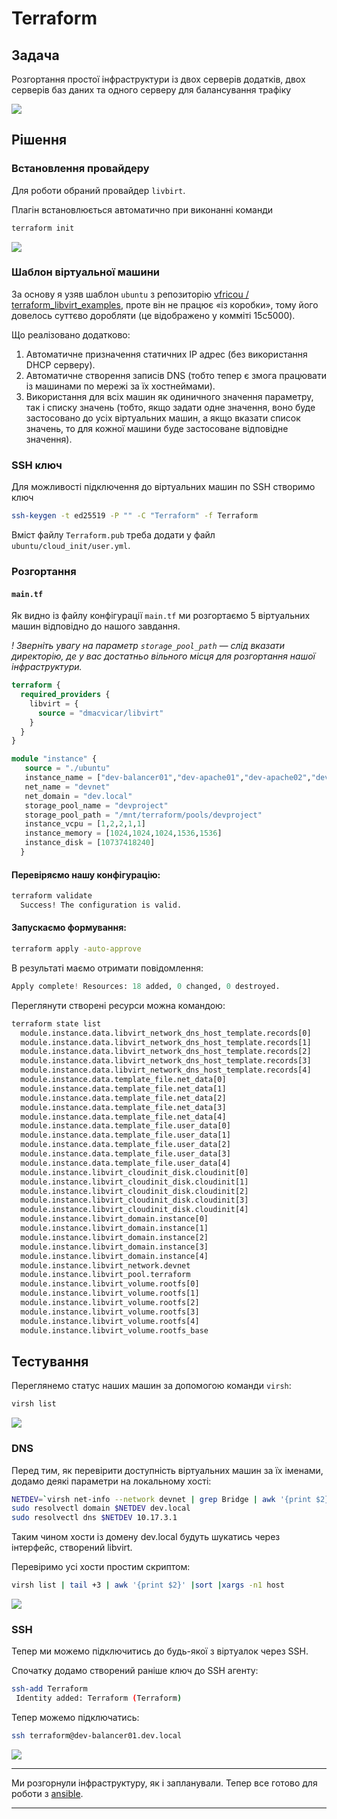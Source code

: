 # Terraform

## Задача
Розгортання простої інфраструктури із двох серверів додатків, двох серверів баз даних та одного серверу для балансування трафіку

![](./images/img_001.png)


## Рішення

### Встановлення провайдеру

Для роботи обраний провайдер `livbirt`.

Плагін встановлюється автоматично при виконанні команди

```bash
terraform init
```

![](./images/img_002.png)

### Шаблон віртуальної машини

За основу я узяв шаблон `ubuntu` з репозиторію [vfricou / terraform_libvirt_examples](https://github.com/vfricou/terraform_libvirt_examples), проте він не працює «із коробки», тому його довелось суттєво доробляти (це відображено у комміті 15c5000).


Що реалізовано додатково:
1. Автоматичне призначення статичних IP адрес (без використання DHCP серверу).
2. Автоматичне створення записів DNS (тобто тепер є змога працювати із машинами по мережі за їх хостнеймами).
3. Використання для всіх машин як одиничного значення параметру, так і списку значень (тобто, якщо задати одне значення, воно буде застосовано до усіх віртуальних машин, а якщо вказати список значень, то для кожної машини буде застосоване відповідне значення).

### SSH ключ
Для можливості підключення до віртуальних машин по SSH створимо  ключ
```bash
ssh-keygen -t ed25519 -P "" -C "Terraform" -f Terraform
```
Вміст файлу `Terraform.pub` треба додати у файл `ubuntu/cloud_init/user.yml`.

### Розгортання

#### `main.tf`

Як видно із файлу конфігурації `main.tf` ми розгортаємо 5 віртуальних машин відповідно до нашого завдання.

_! Зверніть увагу на параметр `storage_pool_path` — слід вказати директорію, де у вас достатньо вільного місця для розгортання нашої інфраструктури._

```terraform
terraform {
  required_providers {
    libvirt = {
      source = "dmacvicar/libvirt"
    }
  }
}

module "instance" {
   source = "./ubuntu"
   instance_name = ["dev-balancer01","dev-apache01","dev-apache02","dev-mysql01","dev-mysql02"]
   net_name = "devnet"
   net_domain = "dev.local"
   storage_pool_name = "devproject"
   storage_pool_path = "/mnt/terraform/pools/devproject"
   instance_vcpu = [1,2,2,1,1]
   instance_memory = [1024,1024,1024,1536,1536]
   instance_disk = [10737418240]
  }
```

#### Перевіряємо нашу конфігурацію:
```bash
terraform validate
  Success! The configuration is valid.
```

#### Запускаємо формування:
```bash
terraform apply -auto-approve
```

В результаті маємо отримати повідомлення:
```terraform
Apply complete! Resources: 18 added, 0 changed, 0 destroyed.
```

Переглянути створені ресурси можна командою:
```bash
terraform state list
  module.instance.data.libvirt_network_dns_host_template.records[0]
  module.instance.data.libvirt_network_dns_host_template.records[1]
  module.instance.data.libvirt_network_dns_host_template.records[2]
  module.instance.data.libvirt_network_dns_host_template.records[3]
  module.instance.data.libvirt_network_dns_host_template.records[4]
  module.instance.data.template_file.net_data[0]
  module.instance.data.template_file.net_data[1]
  module.instance.data.template_file.net_data[2]
  module.instance.data.template_file.net_data[3]
  module.instance.data.template_file.net_data[4]
  module.instance.data.template_file.user_data[0]
  module.instance.data.template_file.user_data[1]
  module.instance.data.template_file.user_data[2]
  module.instance.data.template_file.user_data[3]
  module.instance.data.template_file.user_data[4]
  module.instance.libvirt_cloudinit_disk.cloudinit[0]
  module.instance.libvirt_cloudinit_disk.cloudinit[1]
  module.instance.libvirt_cloudinit_disk.cloudinit[2]
  module.instance.libvirt_cloudinit_disk.cloudinit[3]
  module.instance.libvirt_cloudinit_disk.cloudinit[4]
  module.instance.libvirt_domain.instance[0]
  module.instance.libvirt_domain.instance[1]
  module.instance.libvirt_domain.instance[2]
  module.instance.libvirt_domain.instance[3]
  module.instance.libvirt_domain.instance[4]
  module.instance.libvirt_network.devnet
  module.instance.libvirt_pool.terraform
  module.instance.libvirt_volume.rootfs[0]
  module.instance.libvirt_volume.rootfs[1]
  module.instance.libvirt_volume.rootfs[2]
  module.instance.libvirt_volume.rootfs[3]
  module.instance.libvirt_volume.rootfs[4]
  module.instance.libvirt_volume.rootfs_base
```

## Тестування

Переглянемо статус наших машин за допомогою команди `virsh`:
```bash
virsh list
```

![](./images/img_003.png)

### DNS

Перед тим, як перевірити доступність віртуальних машин за їх іменами, додамо деякі параметри на локальному хості:
```bash
NETDEV=`virsh net-info --network devnet | grep Bridge | awk '{print $2}'`
sudo resolvectl domain $NETDEV dev.local
sudo resolvectl dns $NETDEV 10.17.3.1
```
Таким чином хости із домену dev.local будуть шукатись через інтерфейс, створений libvirt.

Перевіримо усі хости простим скриптом:
```bash
virsh list | tail +3 | awk '{print $2}' |sort |xargs -n1 host
```
![](./images/img_004.png)


### SSH

Тепер ми можемо підключитись до будь-якої з віртуалок через SSH.

Спочатку додамо створений раніше ключ до SSH агенту:
```bash
ssh-add Terraform
 Identity added: Terraform (Terraform)
```

Тепер можемо підключатись:
```bash
ssh terraform@dev-balancer01.dev.local
```

![](./images/img_005.png)


---
Ми розгорнули інфраструктуру, як і запланували. Тепер все готово для роботи з [ansible](../HW05/README.md).

---
